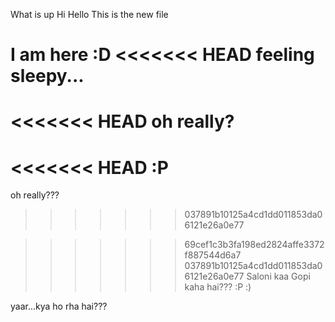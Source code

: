 What is up
Hi Hello
This is the new file

I am here :D
<<<<<<< HEAD
feeling sleepy...
=======
<<<<<<< HEAD
oh really?
=======
<<<<<<< HEAD
:P
=======
oh really???
>>>>>>> 037891b10125a4cd1dd011853da06121e26a0e77

>>>>>>> 69cef1c3b3fa198ed2824affe3372f887544d6a7
>>>>>>> 037891b10125a4cd1dd011853da06121e26a0e77
 Saloni kaa Gopi kaha hai??? :P :)

yaar...kya ho rha hai???
